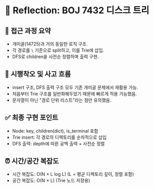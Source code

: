 # 💬 Reflection: BOJ 7432 디스크 트리

## 🧠 접근 과정 요약

- 개미굴(14725)과 거의 동일한 로직 구조.
- 각 경로를 `\` 기준으로 split하고, 이를 Trie에 삽입.
- DFS로 children을 사전순 정렬하며 출력 구현.

## 🔄 시행착오 및 사고 흐름

- insert 구조, DFS 출력 구조 모두 기존 개미굴 문제에서 재활용 가능.
- 처음부터 Trie 구조를 일반화해두었기 때문에 빠르게 적용 가능했음.
- 문자열이 아닌 "경로 단위 리스트"라는 점만 유의했음.

## ✅ 최종 구현 포인트

- Node: key, children(dict), is_terminal 포함
- Trie insert: 각 경로의 디렉토리를 순차적으로 삽입
- DFS 출력: depth에 따른 공백 출력 + 사전순 정렬

## ⏰ 시간/공간 복잡도

- 시간 복잡도: O(N × L log L) (L = 평균 디렉토리 깊이, 정렬 포함)
- 공간 복잡도: O(N × L) (Trie 노드 저장용)
